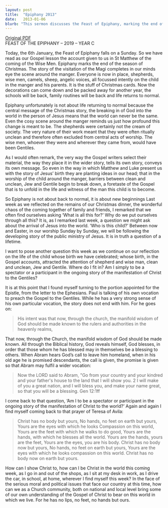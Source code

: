 ```yaml
---
layout: post
title:  "Epiphany 2013"
date:   2013-01-06
blurb: "This sermon discusses the Feast of Epiphany, marking the end of the Christmas season. It emphasizes the profound change brought about by the birth of Jesus, breaking down barriers between clean and unclean, Jew and Gentile. The sermon encourages listeners to not just be spectators, but participants in the ongoing manifestation of Christ to the world."
---
```

[Original PDF](/assets/pdf/epiphany2013.pdf)    
FEAST OF THE EPIPHANY – 2019 – YEAR C

Today, the 6th January, the Feast of Epiphany falls on a Sunday. So we have read as our Gospel lesson the account given to us in St Matthew of the coming of the Wise Men. Epiphany marks the end of the season of Christmas. The story of the visitation of the Magi completes in our minds eye the scene around the manger. Everyone is now in place, shepherds, wise men, camels, sheep, angelic voices, all focussed intently on the child in the manger and his parents. It is the stuff of Christmas cards. Now the decorations can come down and be packed away for another year, the schools will be back, family routines will be back and life returns to normal.

Epiphany unfortunately is not about life returning to normal because the central message of the Christmas story, the breaking in of God into the world in the person of Jesus means that the world can never be the same. Even the cosy scene around the manger reminds us just how profound this change is meant to be. The shepherds were certainly not the cream of society. The very nature of their work meant that they were often ritually unclean and therefore often excluded from central acts of worship. The wise men, whoever they were and wherever they came from, would have been Gentiles.

As I would often remark, the very way the Gospel writers select their material, the way they place it in the wider story, tells its own story, conveys its own message. So even in the way in which Matthew and Luke present us with the story of Jesus’ birth they are planting ideas in our head; that in the worship of the child around the manger, barriers between clean and unclean, Jew and Gentile begin to break down, a foretaste of the Gospel that is to unfold in the life and witness of the man this child is to become.

So Epiphany is not about back to normal, it is about new beginnings Last week as we reflected on the remains of our Christmas dinner, the wonderful chaos of the coming together of family and friends, I remarked that we often find ourselves asking ‘What is all this for?’ Why do we put ourselves through all this? It is, as I remarked last week, a question we might ask about the arrival of Jesus into the world. ‘Who is this child?’ Between now and Easter, in our worship Sunday by Sunday, we will be following the developing story of the public ministry of Jesus. It is in truth a question of a lifetime.

I want to pose another question this week as we continue on our reflection on the life of the child whose birth we have celebrated; whose birth, in the Gospel accounts, attracted the attention of shepherd and wise man, clean and unclean, Jew and Gentile. Where do I fit in? Am I simply to be a spectator or a participant in the ongoing story of the manifestation of Christ to the Gentiles?

It is at this point that I found myself turning to the portion appointed for the Epistle, from the letter to the Ephesians. Paul is talking of his own vocation to preach the Gospel to the Gentiles. While he has a very strong sense of his own particular vocation, the story does not end with him. For he goes on:

> His intent was that now, through the church, the manifold wisdom of God should be made known to the rulers and authorities in the heavenly realms,

That now, through the Church, the manifold wisdom of God should be made known. All through the Biblical history, God reveals himself, God blesses, in order that those whom he has blessed may in themselves be a blessing to others. When Abram hears God’s call to leave him homeland, when in his old age he is promised descendants, the call is given, the promise is given so that Abram may fulfil a wider vocation:

> Now the LORD said to Abram, "Go from your country and your kindred and your father's house to the land that I will show you. 2 I will make of you a great nation, and I will bless you, and make your name great, so that you will be a blessing. Gen 12:1ff

I come back to that question, ‘Am I to be a spectator or participant in the ongoing story of the manifestation of Christ to the world?’ Again and again I find myself coming back to that prayer of Teresa of Avila:

> Christ has no body but yours,
No hands, no feet on earth but yours,
Yours are the eyes with which he looks
Compassion on this world,
Yours are the feet with which he walks to do good,
Yours are the hands, with which he blesses all the world.
Yours are the hands, yours are the feet,
Yours are the eyes, you are his body.
Christ has no body now but yours,
No hands, no feet on earth but yours,
Yours are the eyes with which he looks
compassion on this world.
Christ has no body now on earth but yours.

How can I show Christ to, how can I be Christ in the world this coming week, as I go in and out of the shops, as I sit at my desk in work, as I drive the car, in school, at home, wherever I find myself this week? In the face of the serious moral and political issues that face our country at this time, how can we as a Church community, both on national and local level bring some of our own understanding of the Gospel of Christ to bear on this world in which we live. For he has no lips, no feet, no hands but ours.
